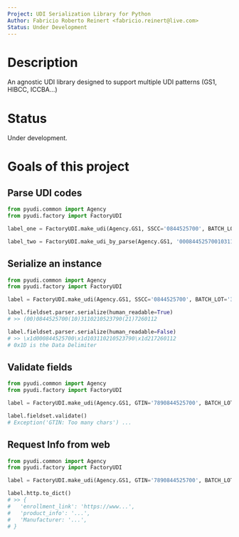 ```yaml
---
Project: UDI Serialization Library for Python
Author: Fabricio Roberto Reinert <fabricio.reinert@live.com>
Status: Under Development
---
```


# Description

An agnostic UDI library designed to support multiple UDI patterns (GS1, HIBCC, ICCBA...)

# Status

Under development.

# Goals of this project

## Parse UDI codes
```py
from pyudi.common import Agency
from pyudi.factory import FactoryUDI

label_one = FactoryUDI.make_udi(Agency.GS1, SSCC='0844525700', BATCH_LOT='3110210523790', SERIAL='7260112')

label_two = FactoryUDI.make_udi_by_parse(Agency.GS1, '000844525700103110210523790217260112')
```

## Serialize an instance

```python
from pyudi.common import Agency
from pyudi.factory import FactoryUDI

label = FactoryUDI.make_udi(Agency.GS1, SSCC='0844525700', BATCH_LOT='3110210523790', SERIAL='7260112')

label.fieldset.parser.serialize(human_readable=True)
# >> (00)0844525700(10)3110210523790(21)7260112

label.fieldset.parser.serialize(human_readable=False)
# >> \x1d000844525700\x1d103110210523790\x1d217260112
# 0x1D is the Data Delimiter
```

## Validate fields

```python
from pyudi.common import Agency
from pyudi.factory import FactoryUDI

label = FactoryUDI.make_udi(Agency.GS1, GTIN='7890844525700', BATCH_LOT='000001', SERIAL='7260ZZZ')

label.fieldset.validate()
# Exception('GTIN: Too many chars') ...
```

## Request Info from web

```python
from pyudi.common import Agency
from pyudi.factory import FactoryUDI

label = FactoryUDI.make_udi(Agency.GS1, GTIN='7890844525700', BATCH_LOT='000001', SERIAL='7260ZZZ')

label.http.to_dict()
# >> {
#   'enrollment_link': 'https://www...',
#   'product_info': '...',
#   'Manufacturer: '...',
# } 
```
